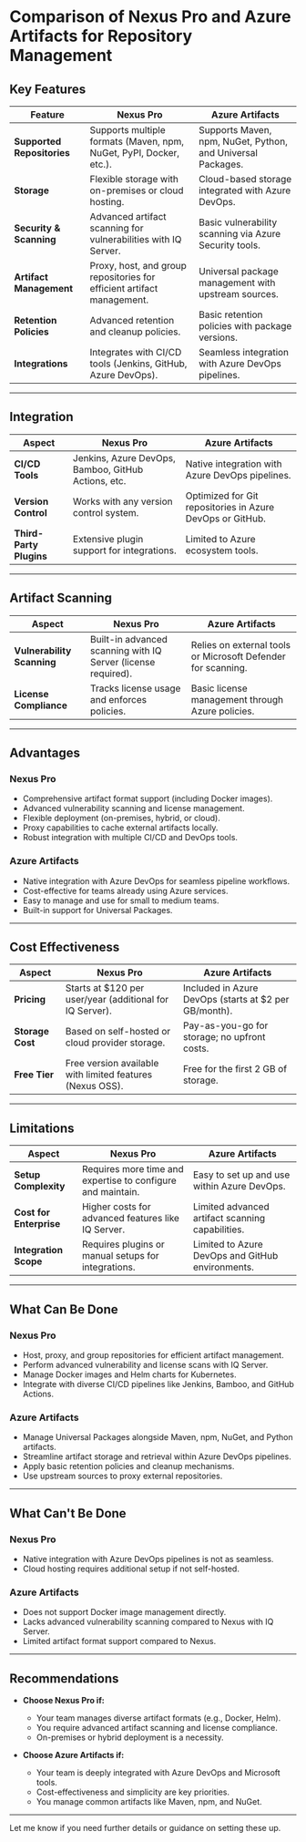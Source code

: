 # Comparison of Nexus Pro and Azure Artifacts for Repository Management

## Key Features

| **Feature**                 | **Nexus Pro**                                       | **Azure Artifacts**                                 |
|-----------------------------|----------------------------------------------------|----------------------------------------------------|
| **Supported Repositories**  | Supports multiple formats (Maven, npm, NuGet, PyPI, Docker, etc.). | Supports Maven, npm, NuGet, Python, and Universal Packages. |
| **Storage**                 | Flexible storage with on-premises or cloud hosting. | Cloud-based storage integrated with Azure DevOps.  |
| **Security & Scanning**     | Advanced artifact scanning for vulnerabilities with IQ Server. | Basic vulnerability scanning via Azure Security tools. |
| **Artifact Management**     | Proxy, host, and group repositories for efficient artifact management. | Universal package management with upstream sources.|
| **Retention Policies**      | Advanced retention and cleanup policies.           | Basic retention policies with package versions.    |
| **Integrations**            | Integrates with CI/CD tools (Jenkins, GitHub, Azure DevOps). | Seamless integration with Azure DevOps pipelines.  |

---

## Integration

| **Aspect**                | **Nexus Pro**                                       | **Azure Artifacts**                                 |
|---------------------------|----------------------------------------------------|----------------------------------------------------|
| **CI/CD Tools**           | Jenkins, Azure DevOps, Bamboo, GitHub Actions, etc. | Native integration with Azure DevOps pipelines.   |
| **Version Control**       | Works with any version control system.             | Optimized for Git repositories in Azure DevOps or GitHub. |
| **Third-Party Plugins**   | Extensive plugin support for integrations.         | Limited to Azure ecosystem tools.                 |

---

## Artifact Scanning

| **Aspect**                | **Nexus Pro**                                       | **Azure Artifacts**                                 |
|---------------------------|----------------------------------------------------|----------------------------------------------------|
| **Vulnerability Scanning**| Built-in advanced scanning with IQ Server (license required). | Relies on external tools or Microsoft Defender for scanning. |
| **License Compliance**    | Tracks license usage and enforces policies.         | Basic license management through Azure policies.   |

---

## Advantages

### **Nexus Pro**
- Comprehensive artifact format support (including Docker images).
- Advanced vulnerability scanning and license management.
- Flexible deployment (on-premises, hybrid, or cloud).
- Proxy capabilities to cache external artifacts locally.
- Robust integration with multiple CI/CD and DevOps tools.

### **Azure Artifacts**
- Native integration with Azure DevOps for seamless pipeline workflows.
- Cost-effective for teams already using Azure services.
- Easy to manage and use for small to medium teams.
- Built-in support for Universal Packages.

---

## Cost Effectiveness

| **Aspect**            | **Nexus Pro**                                        | **Azure Artifacts**                                  |
|-----------------------|-----------------------------------------------------|-----------------------------------------------------|
| **Pricing**           | Starts at $120 per user/year (additional for IQ Server). | Included in Azure DevOps (starts at $2 per GB/month). |
| **Storage Cost**      | Based on self-hosted or cloud provider storage.      | Pay-as-you-go for storage; no upfront costs.        |
| **Free Tier**         | Free version available with limited features (Nexus OSS). | Free for the first 2 GB of storage.                |

---

## Limitations

| **Aspect**            | **Nexus Pro**                                        | **Azure Artifacts**                                  |
|-----------------------|-----------------------------------------------------|-----------------------------------------------------|
| **Setup Complexity**  | Requires more time and expertise to configure and maintain. | Easy to set up and use within Azure DevOps.         |
| **Cost for Enterprise** | Higher costs for advanced features like IQ Server. | Limited advanced artifact scanning capabilities.    |
| **Integration Scope** | Requires plugins or manual setups for integrations.  | Limited to Azure DevOps and GitHub environments.    |

---

## What Can Be Done

### **Nexus Pro**
- Host, proxy, and group repositories for efficient artifact management.
- Perform advanced vulnerability and license scans with IQ Server.
- Manage Docker images and Helm charts for Kubernetes.
- Integrate with diverse CI/CD pipelines like Jenkins, Bamboo, and GitHub Actions.

### **Azure Artifacts**
- Manage Universal Packages alongside Maven, npm, NuGet, and Python artifacts.
- Streamline artifact storage and retrieval within Azure DevOps pipelines.
- Apply basic retention policies and cleanup mechanisms.
- Use upstream sources to proxy external repositories.

---

## What Can't Be Done

### **Nexus Pro**
- Native integration with Azure DevOps pipelines is not as seamless.
- Cloud hosting requires additional setup if not self-hosted.

### **Azure Artifacts**
- Does not support Docker image management directly.
- Lacks advanced vulnerability scanning compared to Nexus with IQ Server.
- Limited artifact format support compared to Nexus.

---

## Recommendations

- **Choose Nexus Pro if:**
  - Your team manages diverse artifact formats (e.g., Docker, Helm).
  - You require advanced artifact scanning and license compliance.
  - On-premises or hybrid deployment is a necessity.

- **Choose Azure Artifacts if:**
  - Your team is deeply integrated with Azure DevOps and Microsoft tools.
  - Cost-effectiveness and simplicity are key priorities.
  - You manage common artifacts like Maven, npm, and NuGet.

---

Let me know if you need further details or guidance on setting these up.
